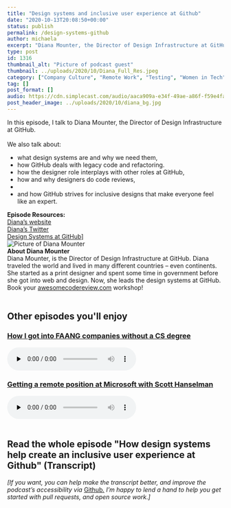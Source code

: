 ```yaml
---
title: "Design systems and inclusive user experience at Github"
date: "2020-10-13T20:08:50+00:00"
status: publish
permalink: /design-systems-github
author: michaela
excerpt: "Diana Mounter, the Director of Design Infrastructure at GitHub, tells us about Design Systems and legacy code at Github."
type: post
id: 1316
thumbnail_alt: "Picture of podcast guest"
thumbnail: ../uploads/2020/10/Diana_Full_Res.jpeg
category: ["Company Culture", "Remote Work", "Testing", "Women in Tech"]
tag: []
post_format: []
audio: https://cdn.simplecast.com/audio/aaca909a-e34f-49ae-a86f-f59e4fa807f0/episodes/ffd16e2f-0b97-478b-9ac0-bac75ae61e82/audio/35bae655-7404-44c5-ac0f-827d54a1bed7/default_tc.mp3
post_header_image: ../uploads/2020/10/diana_bg.jpg
---
```


<div class="episode-about">
In this episode, I talk to Diana Mounter, the Director of Design Infrastructure at GitHub.
<br/> <br/>We also talk about:
<ul>
<li> what design systems are and why we need them,</li>
<li> how GitHub deals with legacy code and refactoring.</li>
<li> how the designer role interplays with other roles at GitHub,</li>
<li> how and why designers do code reviews,<li>
<li> and how GitHub strives for inclusive designs that make everyone feel like an expert.</li>
</ul>
</div>
<div class=" episode-links">
<b>Episode Resources:</b><br/>
<a href="https://broccolini.net/">Diana’s website</a><br/>
<a href="https://twitter.com/broccolini">Diana’s Twitter</a><br/>
<a href="https://medium.com/@broccolini/design-systems-at-github-c8e5378d2542">Design Systems at GitHub]</a><br/>
</div>

<div class="row pt-2 align-items-center">
<div class="col-4 guest-picture">
<img src="../uploads/2020/10/Diana_Full_Res.jpeg" alt="Picture of Diana Mounter"/>
</div>
<div class="col-8 guest-about">
<b>About Diana Mounter</b><br/>
Diana Mounter, is the Director of Design Infrastructure at GitHub. Diana traveled the world and lived in many different countries – even continents. She started as a print designer and spent some time in government before she got into web and design. Now, she leads the design systems at GitHub.
</div>
</div>

<div class="sponsorship">
Book your <a href="https://www.michaelagreiler.com/workshops">awesomecodereview.com</a> workshop!
</div>
<br/>
<div>
  <h2>Other episodes you'll enjoy</h2>
    <div class="row-md-6">
      <div class="row g-0 border rounded overflow-hidden flex-md-row mb-4 shadow-sm h-md-250 position-relative">
          <div class="col p-4 d-flex flex-column position-static">
            <h3 class="mb-0"><a href="https://software-engineering-unlocked.com/faang-job-without-cs-degree/">How I got into FAANG companies without a CS degree</a></h3>
  <audio controls preload="none">
                <source src="https://cdn.simplecast.com/audio/aaca909a-e34f-49ae-a86f-f59e4fa807f0/episodes/2ec3af9e-9a17-4ccd-95df-0e9b1a03ecc6/audio/66ec2bf9-b1d0-4ae3-868e-9017bb8cc4ee/default_tc.mp3" />
              </audio>
          </div>
        </div>
      </div>
    <div class="row-md-6">
      <div class="row g-0 border rounded overflow-hidden flex-md-row mb-4 shadow-sm h-md-250 position-relative">
          <div class="col p-4 d-flex flex-column position-static">
            <h3 class="mb-0"><a href="https://software-engineering-unlocked.com/episode-2-scott-hanselman/">Getting a remote position at Microsoft with Scott Hanselman</a></h3>
  <audio controls preload="none">
                <source src="https://cdn.simplecast.com/audio/aaca90/aaca909a-e34f-49ae-a86f-f59e4fa807f0/b94c57a5-9afe-4853-be2f-b4d147fb62bf/scott_episode2_ready_tc.mp3" />
              </audio>
          </div>
        </div>
      </div>
</div>
<br/>

## Read the whole episode "How design systems help create an inclusive user experience at Github" (Transcript)

_\[If you want, you can help make the transcript better, and improve the podcast’s accessibility via_ [Github](https://github.com/mgreiler/se-unlocked/tree/master/Transcripts)_[.](https://github.com/mgreiler/se-unlocked/tree/master/Transcripts) I’m happy to lend a hand to help you get started with pull requests, and open source work.\]_
